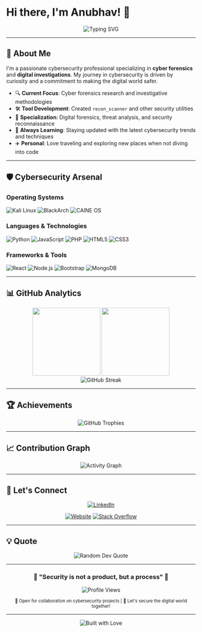 # Hi there, I'm Anubhav! 👋

<div align="center">
  <img src="https://readme-typing-svg.herokuapp.com?font=JetBrains+Mono+ExtraBold&pause=1000&color=035982&center=true&vCenter=true&width=600&lines=Cybersecurity+Enthusiast;Cyber+Forensics+Researcher;Security+Tool+Developer;Always+Learning+%26+Growing" alt="Typing SVG" />
</div>

---

## 🚀 About Me

I'm a passionate cybersecurity professional specializing in **cyber forensics** and **digital investigations**. My journey in cybersecurity is driven by curiosity and a commitment to making the digital world safer.

- 🔍 **Current Focus**: Cyber forensics research and investigative methodologies
- 🛠️ **Tool Development**: Created `recon_scanner` and other security utilities
- 🎯 **Specialization**: Digital forensics, threat analysis, and security reconnaissance
- 🌱 **Always Learning**: Staying updated with the latest cybersecurity trends and techniques
- ✈️ **Personal**: Love traveling and exploring new places when not diving into code

---

## 🛡️ Cybersecurity Arsenal

### **Operating Systems**
![Kali Linux](https://img.shields.io/badge/Kali_Linux-557C94?style=for-the-badge&logo=kali-linux&logoColor=white)
![BlackArch](https://img.shields.io/badge/BlackArch-1793D1?style=for-the-badge&logo=arch-linux&logoColor=white)
![CAINE OS](https://img.shields.io/badge/CAINE_OS-FF6B35?style=for-the-badge&logo=linux&logoColor=white)

### **Languages & Technologies**
![Python](https://img.shields.io/badge/Python-FFD43B?style=for-the-badge&logo=python&logoColor=blue)
![JavaScript](https://img.shields.io/badge/JavaScript-323330?style=for-the-badge&logo=javascript&logoColor=F7DF1E)
![PHP](https://img.shields.io/badge/PHP-777BB4?style=for-the-badge&logo=php&logoColor=white)
![HTML5](https://img.shields.io/badge/HTML5-E34F26?style=for-the-badge&logo=html5&logoColor=white)
![CSS3](https://img.shields.io/badge/CSS3-1572B6?style=for-the-badge&logo=css3&logoColor=white)
<!--   ![Java](https://img.shields.io/badge/Java-ED8B00?style=for-the-badge&logo=openjdk&logoColor=white) -->

### **Frameworks & Tools**
![React](https://img.shields.io/badge/React-20232A?style=for-the-badge&logo=react&logoColor=61DAFB)
![Node.js](https://img.shields.io/badge/Node.js-339933?style=for-the-badge&logo=nodedotjs&logoColor=white)
![Bootstrap](https://img.shields.io/badge/Bootstrap-563D7C?style=for-the-badge&logo=bootstrap&logoColor=white)
![MongoDB](https://img.shields.io/badge/MongoDB-4EA94B?style=for-the-badge&logo=mongodb&logoColor=white)

---

## 📊 GitHub Analytics

<div align="center">
  <img height="180em" src="https://github-readme-stats.vercel.app/api?username=anubhavmohandas&show_icons=true&theme=tokyonight&include_all_commits=true&count_private=true"/>
  <img height="180em" src="https://github-readme-stats.vercel.app/api/top-langs/?username=anubhavmohandas&layout=compact&langs_count=8&theme=tokyonight"/>
</div>

<div align="center">
  <img src="https://github-readme-streak-stats.herokuapp.com/?user=anubhavmohandas&theme=tokyonight" alt="GitHub Streak" />
</div>

---

## 🏆 Achievements

<div align="center">
  <img src="https://github-profile-trophy.vercel.app/?username=anubhavmohandas&theme=tokyonight&no-frame=false&no-bg=false&margin-w=4&row=1" alt="GitHub Trophies" />
</div>

---

## 📈 Contribution Graph

<div align="center">
  <img src="https://github-readme-activity-graph.vercel.app/graph?username=anubhavmohandas&theme=tokyo-night&bg_color=1a1b27&color=70a5fd&line=bf91f3&point=38bdae&area=true&hide_border=true" alt="Activity Graph" />
</div>

---

## 🤝 Let's Connect

<div align="center">
  
[![LinkedIn](https://img.shields.io/badge/LinkedIn-0077B5?style=for-the-badge&logo=linkedin&logoColor=white)](https://www.linkedin.com/in/anubhavmohandas/)
<!--   [![YouTube](https://img.shields.io/badge/YouTube-FF0000?style=for-the-badge&logo=youtube&logoColor=white)](https://www.youtube.com/c/AnubhavMohandas) -->
[![Website](https://img.shields.io/badge/Portfolio-255E63?style=for-the-badge&logo=About.me&logoColor=white)](https://anubhavmohandas.github.io/Anubhav-Profile/)
[![Stack Overflow](https://img.shields.io/badge/Stack_Overflow-FE7A16?style=for-the-badge&logo=stack-overflow&logoColor=white)](https://stackoverflow.com/users/14821045/anubhav-mohandas)

</div>

---

## 💡 Quote

<div align="center">
  <img src="https://quotes-github-readme.vercel.app/api?type=horizontal&theme=tokyonight" alt="Random Dev Quote" />
</div>

---

<div align="center">
  <h3>🔐 "Security is not a product, but a process" 🔐</h3>
  
  ![Profile Views](https://komarev.com/ghpvc/?username=anubhavmohandas&color=brightgreen&style=for-the-badge)
  
  <sub>💼 Open for collaboration on cybersecurity projects | 📧 Let's secure the digital world together!</sub>
</div>

---

<div align="center">
<!--   <img src="https://forthebadge.com/images/badges/powered-by-coffee.svg" alt="Powered by Coffee" /> -->
  <img src="https://forthebadge.com/images/badges/built-with-love.svg" alt="Built with Love" />
</div>
